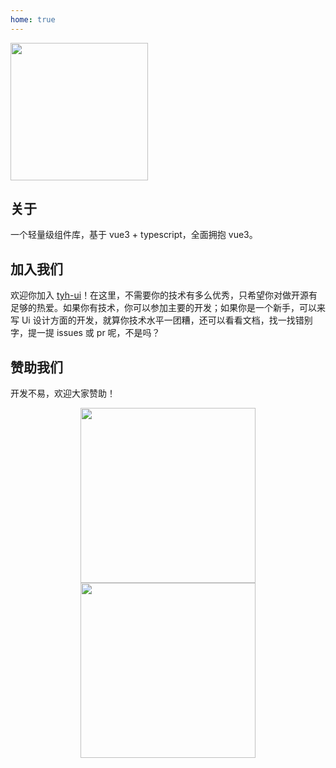 ```yaml
---
home: true
---
```


<img height="220px" src="https://tianyuhao.cn/images/tyh-ui/tyh-ui-logo.svg">

## 关于

一个轻量级组件库，基于 vue3 + typescript，全面拥抱 vue3。

## 加入我们

欢迎你加入 [tyh-ui](https://github.com/Tyh2001/tyh-ui)！在这里，不需要你的技术有多么优秀，只希望你对做开源有足够的热爱。如果你有技术，你可以参加主要的开发；如果你是一个新手，可以来写 Ui 设计方面的开发，就算你技术水平一团糟，还可以看看文档，找一找错别字，提一提 issues 或 pr 呢，不是吗？

## 赞助我们

开发不易，欢迎大家赞助！

<p align="center">
  <img
    draggable="false"
    width="280px"
    src="https://tianyuhao.cn/images/tyh-ui/weixin.jpg"
  />
  <img
    draggable="false"
    width="280px"
    src="https://tianyuhao.cn/images/tyh-ui/zhifubao.jpg"
  />
</p>
